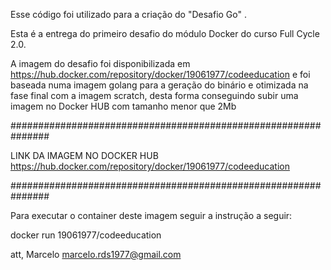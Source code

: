 Esse código foi utilizado para a criação do "Desafio Go" .

Esta é a entrega do primeiro desafio do módulo Docker do curso Full Cycle 2.0.

A imagem do desafio foi disponibilizada em https://hub.docker.com/repository/docker/19061977/codeeducation
e foi baseada numa imagem golang para a geração do binário e otimizada na fase final com a imagem scratch,
desta forma conseguindo subir uma imagem no Docker HUB com tamanho menor que 2Mb

###############################################################

LINK DA IMAGEM NO DOCKER HUB https://hub.docker.com/repository/docker/19061977/codeeducation

###############################################################

Para executar o container deste imagem seguir a instrução a seguir:

docker run 19061977/codeeducation

att,
Marcelo
marcelo.rds1977@gmail.com

